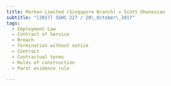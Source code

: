 ```yaml
---
title: Marken Limited (Singapore Branch) v Scott Ohanesian 
subtitle: "[2017] SGHC 227 / 20\_October\_2017"
tags:
  - Employment Law
  - Contract of Service
  - Breach
  - Termination without notice
  - Contract
  - Contractual terms
  - Rules of construction
  - Parol evidence rule

---
```


